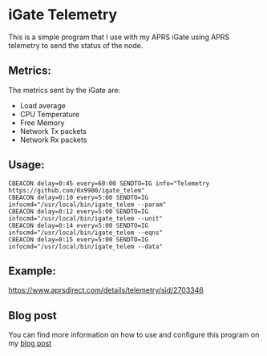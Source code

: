 # iGate Telemetry

This is a simple program that I use with my APRS iGate using APRS
telemetry to send the status of the node.

## Metrics:

The metrics sent by the iGate are:
 - Load average
 - CPU Temperature
 - Free Memory
 - Network Tx packets
 - Network Rx packets

## Usage:
```
CBEACON delay=0:45 every=60:00 SENDTO=IG info="Telemetry https://github.com/0x9900/igate_telem"
CBEACON delay=0:10 every=5:00 SENDTO=IG infocmd="/usr/local/bin/igate_telem --param"
CBEACON delay=0:12 every=5:00 SENDTO=IG infocmd="/usr/local/bin/igate_telem --unit"
CBEACON delay=0:14 every=5:00 SENDTO=IG infocmd="/usr/local/bin/igate_telem --eqns"
CBEACON delay=0:15 every=5:00 SENDTO=IG infocmd="/usr/local/bin/igate_telem --data"
```

## Example:

https://www.aprsdirect.com/details/telemetry/sid/2703346

## Blog post

You can find more information on how to use and configure this program on my [blog post][1]

[1]: https://0x9900.com/aprs-telemetry/
